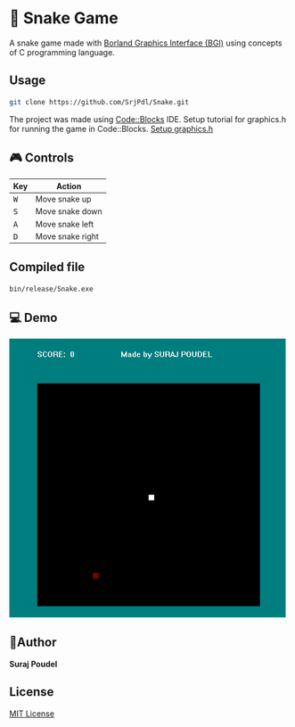 # 🐍 Snake Game
A snake game made with [Borland Graphics Interface (BGI)](https://home.cs.colorado.edu/~main/bgi/doc/) using concepts of C programming language.

## Usage
```bash
git clone https://github.com/SrjPdl/Snake.git
```
The project was made using [Code::Blocks](https://www.codeblocks.org/) IDE.
Setup tutorial for graphics.h for running the game in Code::Blocks. [Setup graphics.h](https://tejassproxy.blogspot.com/2016/06/how-to-setup-winbgim-library-in.html)

## 🎮 Controls
<!-- table -->
|Key|Action|
|---|---|
|<kbd>W</kbd>|Move snake up|
|<kbd>S</kbd>|Move snake down|
|<kbd>A</kbd>|Move snake left|
|<kbd>D</kbd>|Move snake right|

## Compiled file
`bin/release/Snake.exe`

## 💻 Demo
![](demo/snake.gif)

## 🚀Author 
**Suraj Poudel**

## License
[MIT License](https://opensource.org/licenses/MIT)
